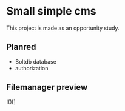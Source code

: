 # Small simple cms

This project is made as an opportunity study.

## Planred

- Boltdb database
- authorization


## Filemanager preview

!()[]
